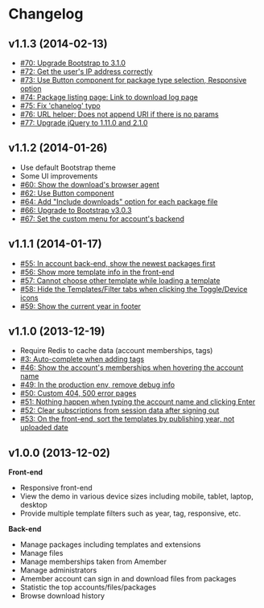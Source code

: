 Changelog
=========

## v1.1.3 (2014-02-13)

* [#70: Upgrade Bootstrap to 3.1.0](https://github.com/nghuuphuoc/templatemanager/issues/70)
* [#72: Get the user's IP address correctly](https://github.com/nghuuphuoc/templatemanager/issues/72)
* [#73: Use Button component for package type selection, Responsive option](https://github.com/nghuuphuoc/templatemanager/issues/73)
* [#74: Package listing page: Link to download log page](https://github.com/nghuuphuoc/templatemanager/issues/74)
* [#75: Fix 'chanelog' typo](https://github.com/nghuuphuoc/templatemanager/issues/75)
* [#76: URL helper: Does not append URI if there is no params](https://github.com/nghuuphuoc/templatemanager/issues/76)
* [#77: Upgrade jQuery to 1.11.0 and 2.1.0](https://github.com/nghuuphuoc/templatemanager/issues/77)

## v1.1.2 (2014-01-26)

* Use default Bootstrap theme
* Some UI improvements
* [#60: Show the download's browser agent](https://github.com/nghuuphuoc/templatemanager/issues/60)
* [#62: Use Button component](https://github.com/nghuuphuoc/templatemanager/issues/62)
* [#64: Add "Include downloads" option for each package file](https://github.com/nghuuphuoc/templatemanager/issues/64)
* [#66: Upgrade to Bootstrap v3.0.3](https://github.com/nghuuphuoc/templatemanager/issues/66)
* [#67: Set the custom menu for account's backend](https://github.com/nghuuphuoc/templatemanager/issues/67)

## v1.1.1 (2014-01-17)

* [#55: In account back-end, show the newest packages first](https://github.com/nghuuphuoc/templatemanager/issues/55)
* [#56: Show more template info in the front-end](https://github.com/nghuuphuoc/templatemanager/issues/56)
* [#57: Cannot choose other template while loading a template](https://github.com/nghuuphuoc/templatemanager/issues/57)
* [#58: Hide the Templates/Filter tabs when clicking the Toggle/Device icons](https://github.com/nghuuphuoc/templatemanager/issues/58)
* [#59: Show the current year in footer](https://github.com/nghuuphuoc/templatemanager/issues/59)

## v1.1.0 (2013-12-19)

* Require Redis to cache data (account memberships, tags)
* [#3: Auto-complete when adding tags](https://github.com/nghuuphuoc/templatemanager/issues/3)
* [#46: Show the account's memberships when hovering the account name](https://github.com/nghuuphuoc/templatemanager/issues/46)
* [#49: In the production env, remove debug info](https://github.com/nghuuphuoc/templatemanager/issues/49)
* [#50: Custom 404, 500 error pages](https://github.com/nghuuphuoc/templatemanager/issues/50)
* [#51: Nothing happen when typing the account name and clicking Enter](https://github.com/nghuuphuoc/templatemanager/issues/51)
* [#52: Clear subscriptions from session data after signing out](https://github.com/nghuuphuoc/templatemanager/issues/52)
* [#53: On the front-end, sort the templates by publishing year, not uploaded date](https://github.com/nghuuphuoc/templatemanager/issues/53)

## v1.0.0 (2013-12-02)

**Front-end**

* Responsive front-end
* View the demo in various device sizes including mobile, tablet, laptop, desktop
* Provide multiple template filters such as year, tag, responsive, etc.

**Back-end**

* Manage packages including templates and extensions
* Manage files
* Manage memberships taken from Amember
* Manage administrators
* Amember account can sign in and download files from packages
* Statistic the top accounts/files/packages
* Browse download history
